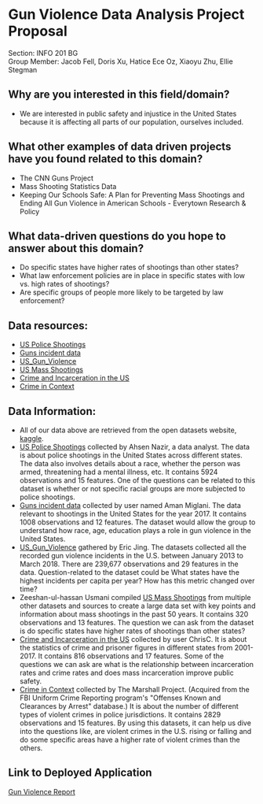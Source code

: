 # Gun Violence Data Analysis Project Proposal
Section: INFO 201 BG<br>
Group Member: Jacob Fell, Doris Xu, Hatice Ece Oz, Xiaoyu Zhu, Ellie Stegman

## Why are you interested in this field/domain?
- We are interested in public safety and injustice in the United States because it is affecting all parts of our population, ourselves included.

## What other examples of data driven projects have you found related to this domain?
- The CNN Guns Project
- Mass Shooting Statistics Data
- Keeping Our Schools Safe: A Plan for Preventing Mass Shootings and Ending All Gun Violence in American Schools - Everytown Research & Policy

## What data-driven questions do you hope to answer about this domain?
- Do specific states have higher rates of shootings than other states?
- What law enforcement policies are in place in specific states with low vs. high rates of shootings?
- Are specific groups of people more likely to be targeted by law enforcement?

## Data resources:
- [US Police Shootings](https://www.kaggle.com/ahsen1330/us-police-shootings)
- [Guns incident data](https://www.kaggle.com/datatattle/guns-incident-data)
- [US_Gun_Violence](https://www.kaggle.com/ericking310/us-gun-violence)
- [US Mass Shootings](https://www.kaggle.com/zusmani/us-mass-shootings-last-50-years)
- [Crime and Incarceration in the US](https://www.kaggle.com/christophercorrea/prisoners-and-crime-in-united-states)
- [Crime in Context](https://www.kaggle.com/marshallproject/crime-rates)

## Data Information:
- All of our data above are retrieved from the open datasets website, [kaggle](https://www.kaggle.com/).
- [US Police Shootings](https://www.kaggle.com/ahsen1330/us-police-shootings) collected by Ahsen Nazir, a data analyst. The data is about police shootings in the United States across different states. The data also involves details about a race, whether the person was armed, threatening had a mental illness, etc. It contains 5924 observations and 15 features. One of the questions can be related to this dataset is whether or not specific racial groups are more subjected to police shootings.
- [Guns incident data](https://www.kaggle.com/datatattle/guns-incident-data) collected by user named Aman Miglani. The data relevant to shootings in the United States for the year 2017. It contains 1008 observations and 12 features. The dataset would allow the group to understand how race, age, education plays a role in gun violence in the United States. 
- [US_Gun_Violence](https://www.kaggle.com/ericking310/us-gun-violence) gathered by Eric Jing. The datasets collected all the recorded gun violence incidents in the U.S. between January 2013 to March 2018. There are 239,677 observations and 29 features in the data. Question-related to the dataset could be What states have the highest incidents per capita per year? How has this metric changed over time?
- Zeeshan-ul-hassan Usmani compiled [US Mass Shootings](https://www.kaggle.com/zusmani/us-mass-shootings-last-50-years) from multiple other datasets and sources to create a large data set with key points and information about mass shootings in the past 50 years. It contains 320 observations and 13 features. The question we can ask from the dataset is do specific states have higher rates of shootings than other states?
- [Crime and Incarceration in the US](https://www.kaggle.com/christophercorrea/prisoners-and-crime-in-united-states) collected by user ChrisC. It is about the statistics of crime and prisoner figures in different states from 2001-2017. It contains 816 observations and 17 features. Some of the questions we can ask are what is the relationship between incarceration rates and crime rates and does mass incarceration improve public safety.
- [Crime in Context](https://www.kaggle.com/marshallproject/crime-rates) collected by The Marshall Project. (Acquired from the FBI Uniform Crime Reporting program's "Offenses Known and Clearances by Arrest" database.) It is about the number of different types of violent crimes in police jurisdictions. It contains 2829 observations and 15 features. By using this datasets, it can help us dive into the questions like, are violent crimes in the U.S. rising or falling and do some specific areas have a higher rate of violent crimes than the others. 

## Link to Deployed Application
[Gun Violence Report](https://xiaoyuz.shinyapps.io/Gun_Violence_Data_Report/)
